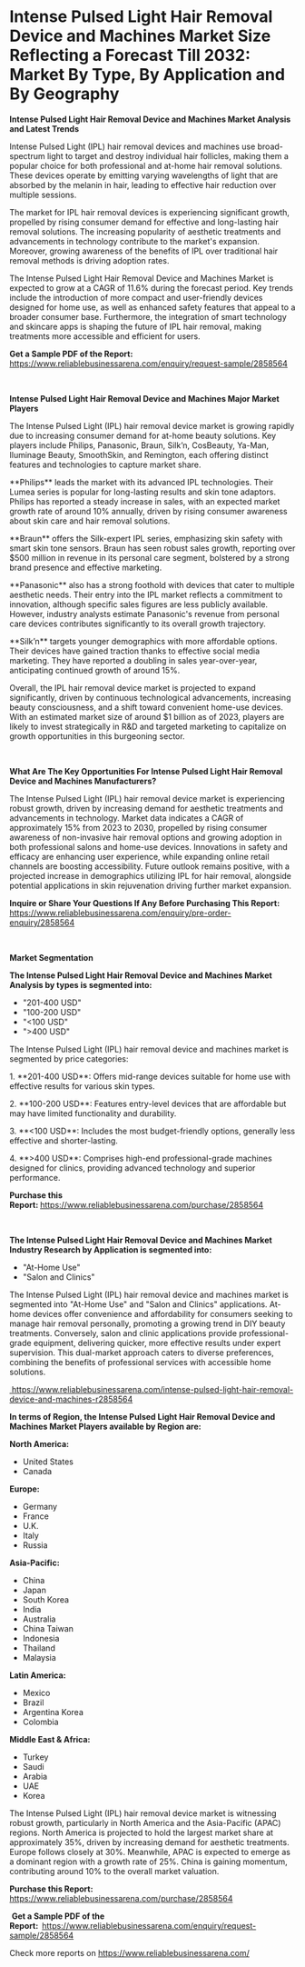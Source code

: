 <p><h1>Intense Pulsed Light Hair Removal Device and Machines Market Size Reflecting a Forecast Till 2032: Market By Type, By Application and By Geography</h1></p><p><strong>Intense Pulsed Light Hair Removal Device and Machines Market Analysis and Latest Trends</strong></p>
<p><p>Intense Pulsed Light (IPL) hair removal devices and machines use broad-spectrum light to target and destroy individual hair follicles, making them a popular choice for both professional and at-home hair removal solutions. These devices operate by emitting varying wavelengths of light that are absorbed by the melanin in hair, leading to effective hair reduction over multiple sessions.</p><p>The market for IPL hair removal devices is experiencing significant growth, propelled by rising consumer demand for effective and long-lasting hair removal solutions. The increasing popularity of aesthetic treatments and advancements in technology contribute to the market's expansion. Moreover, growing awareness of the benefits of IPL over traditional hair removal methods is driving adoption rates.</p><p>The Intense Pulsed Light Hair Removal Device and Machines Market is expected to grow at a CAGR of 11.6% during the forecast period. Key trends include the introduction of more compact and user-friendly devices designed for home use, as well as enhanced safety features that appeal to a broader consumer base. Furthermore, the integration of smart technology and skincare apps is shaping the future of IPL hair removal, making treatments more accessible and efficient for users.</p></p>
<p><strong>Get a Sample PDF of the Report:&nbsp;</strong> <a href="https://www.reliablebusinessarena.com/enquiry/request-sample/2858564?utm_campaign=3251&utm_medium=2&utm_source=Github&utm_content=ia&utm_term=12032025&utm_id=intense-pulsed-light-hair-removal-device-and-machines">https://www.reliablebusinessarena.com/enquiry/request-sample/2858564</a></p>
<p>&nbsp;</p>
<p><strong>Intense Pulsed Light Hair Removal Device and Machines Major Market Players</strong></p>
<p><p>The Intense Pulsed Light (IPL) hair removal device market is growing rapidly due to increasing consumer demand for at-home beauty solutions. Key players include Philips, Panasonic, Braun, Silk’n, CosBeauty, Ya-Man, Iluminage Beauty, SmoothSkin, and Remington, each offering distinct features and technologies to capture market share.</p><p>**Philips** leads the market with its advanced IPL technologies. Their Lumea series is popular for long-lasting results and skin tone adaptors. Philips has reported a steady increase in sales, with an expected market growth rate of around 10% annually, driven by rising consumer awareness about skin care and hair removal solutions.</p><p>**Braun** offers the Silk-expert IPL series, emphasizing skin safety with smart skin tone sensors. Braun has seen robust sales growth, reporting over $500 million in revenue in its personal care segment, bolstered by a strong brand presence and effective marketing.</p><p>**Panasonic** also has a strong foothold with devices that cater to multiple aesthetic needs. Their entry into the IPL market reflects a commitment to innovation, although specific sales figures are less publicly available. However, industry analysts estimate Panasonic's revenue from personal care devices contributes significantly to its overall growth trajectory.</p><p>**Silk’n** targets younger demographics with more affordable options. Their devices have gained traction thanks to effective social media marketing. They have reported a doubling in sales year-over-year, anticipating continued growth of around 15%.</p><p>Overall, the IPL hair removal device market is projected to expand significantly, driven by continuous technological advancements, increasing beauty consciousness, and a shift toward convenient home-use devices. With an estimated market size of around $1 billion as of 2023, players are likely to invest strategically in R&D and targeted marketing to capitalize on growth opportunities in this burgeoning sector.</p></p>
<p>&nbsp;</p>
<p><strong>What Are The Key Opportunities For Intense Pulsed Light Hair Removal Device and Machines Manufacturers?</strong></p>
<p><p>The Intense Pulsed Light (IPL) hair removal device market is experiencing robust growth, driven by increasing demand for aesthetic treatments and advancements in technology. Market data indicates a CAGR of approximately 15% from 2023 to 2030, propelled by rising consumer awareness of non-invasive hair removal options and growing adoption in both professional salons and home-use devices. Innovations in safety and efficacy are enhancing user experience, while expanding online retail channels are boosting accessibility. Future outlook remains positive, with a projected increase in demographics utilizing IPL for hair removal, alongside potential applications in skin rejuvenation driving further market expansion.</p></p>
<p><strong>Inquire or Share Your Questions If Any Before Purchasing This Report:</strong> <a href="https://www.reliablebusinessarena.com/enquiry/pre-order-enquiry/2858564?utm_campaign=3251&utm_medium=2&utm_source=Github&utm_content=ia&utm_term=12032025&utm_id=intense-pulsed-light-hair-removal-device-and-machines">https://www.reliablebusinessarena.com/enquiry/pre-order-enquiry/2858564</a></p>
<p>&nbsp;</p>
<p><strong>Market Segmentation</strong></p>
<p><strong>The Intense Pulsed Light Hair Removal Device and Machines Market Analysis by types is segmented into:</strong></p>
<p><ul><li>"201-400 USD"</li><li>"100-200 USD"</li><li>"<100 USD"</li><li>">400 USD"</li></ul></p>
<p><p>The Intense Pulsed Light (IPL) hair removal device and machines market is segmented by price categories: </p><p>1. **201-400 USD**: Offers mid-range devices suitable for home use with effective results for various skin types.  </p><p>2. **100-200 USD**: Features entry-level devices that are affordable but may have limited functionality and durability.  </p><p>3. **<100 USD**: Includes the most budget-friendly options, generally less effective and shorter-lasting.  </p><p>4. **>400 USD**: Comprises high-end professional-grade machines designed for clinics, providing advanced technology and superior performance.</p></p>
<p><strong>Purchase this Report:&nbsp;</strong><a href="https://www.reliablebusinessarena.com/purchase/2858564?utm_campaign=3251&utm_medium=2&utm_source=Github&utm_content=ia&utm_term=12032025&utm_id=intense-pulsed-light-hair-removal-device-and-machines">https://www.reliablebusinessarena.com/purchase/2858564</a></p>
<p>&nbsp;</p>
<p><strong>The Intense Pulsed Light Hair Removal Device and Machines Market Industry Research by Application is segmented into:</strong></p>
<p><ul><li>"At-Home Use"</li><li>"Salon and Clinics"</li></ul></p>
<p><p>The Intense Pulsed Light (IPL) hair removal device and machines market is segmented into "At-Home Use" and "Salon and Clinics" applications. At-home devices offer convenience and affordability for consumers seeking to manage hair removal personally, promoting a growing trend in DIY beauty treatments. Conversely, salon and clinic applications provide professional-grade equipment, delivering quicker, more effective results under expert supervision. This dual-market approach caters to diverse preferences, combining the benefits of professional services with accessible home solutions.</p></p>
<p><a href="https://www.reliablebusinessarena.com/intense-pulsed-light-hair-removal-device-and-machines-r2858564?utm_campaign=3251&utm_medium=2&utm_source=Github&utm_content=ia&utm_term=12032025&utm_id=intense-pulsed-light-hair-removal-device-and-machines">&nbsp;https://www.reliablebusinessarena.com/intense-pulsed-light-hair-removal-device-and-machines-r2858564</a></p>
<p><strong>In terms of Region, the Intense Pulsed Light Hair Removal Device and Machines Market Players available by Region are:</strong></p>
<p>
    <p> <strong> North America: </strong>
        <ul>
            <li>United States</li>
            <li>Canada</li>
        </ul>
        </p> 
    <p> <strong> Europe: </strong>
        <ul>
            <li>Germany</li>
            <li>France</li>
            <li>U.K.</li>
            <li>Italy</li>
            <li>Russia</li>
        </ul>
        </p> 
    <p> <strong> Asia-Pacific: </strong>
        <ul>
            <li>China</li>
            <li>Japan</li>
            <li>South Korea</li>
            <li>India</li>
            <li>Australia</li>
            <li>China Taiwan</li>
            <li>Indonesia</li>
            <li>Thailand</li>
            <li>Malaysia</li>
        </ul>
        </p> 
    <p> <strong> Latin America: </strong>
        <ul>
            <li>Mexico</li>
            <li>Brazil</li>
            <li>Argentina Korea</li>
            <li>Colombia</li>
        </ul>
        </p> 
    <p> <strong> Middle East & Africa: </strong>
        <ul>
            <li>Turkey</li>
            <li>Saudi</li>
            <li>Arabia</li>
            <li>UAE</li>
            <li>Korea</li>
        </ul>
    </p>
    </p>
<p><p>The Intense Pulsed Light (IPL) hair removal device market is witnessing robust growth, particularly in North America and the Asia-Pacific (APAC) regions. North America is projected to hold the largest market share at approximately 35%, driven by increasing demand for aesthetic treatments. Europe follows closely at 30%. Meanwhile, APAC is expected to emerge as a dominant region with a growth rate of 25%. China is gaining momentum, contributing around 10% to the overall market valuation.</p></p>
<p><strong>Purchase this Report: </strong><a href="https://www.reliablebusinessarena.com/purchase/2858564?utm_campaign=3251&utm_medium=2&utm_source=Github&utm_content=ia&utm_term=12032025&utm_id=intense-pulsed-light-hair-removal-device-and-machines">https://www.reliablebusinessarena.com/purchase/2858564</a></p>
<p>&nbsp;<strong>Get a Sample PDF of the Report:&nbsp;&nbsp;</strong><a href="https://www.reliablebusinessarena.com/enquiry/request-sample/2858564?utm_campaign=3251&utm_medium=2&utm_source=Github&utm_content=ia&utm_term=12032025&utm_id=intense-pulsed-light-hair-removal-device-and-machines">https://www.reliablebusinessarena.com/enquiry/request-sample/2858564</a></p>
<p><strong></strong></p>
<p>Check more reports on <a href="https://www.reliablebusinessarena.com/?utm_campaign=3251&utm_medium=2&utm_source=Github&utm_content=ia&utm_term=12032025&utm_id=intense-pulsed-light-hair-removal-device-and-machines">https://www.reliablebusinessarena.com/</a></p>